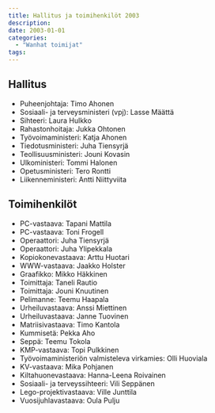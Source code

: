 ```yaml
---
title: Hallitus ja toimihenkilöt 2003
description: 
date: 2003-01-01
categories:
  - "Wanhat toimijat"
tags:
---
```



## Hallitus
- Puheenjohtaja:	Timo Ahonen
- Sosiaali- ja terveysministeri (vpj): Lasse Määttä
- Sihteeri: Laura Hulkko
- Rahastonhoitaja: Jukka Ohtonen
- Työvoimaministeri:	Katja Ahonen
- Tiedotusministeri:	Juha Tiensyrjä
- Teollisuusministeri: Jouni Kovasin
- Ulkoministeri:	Tommi Halonen
- Opetusministeri:	Tero Rontti
- Liikenneministeri: Antti Niittyviita



## Toimihenkilöt
- PC-vastaava: Tapani Mattila
- PC-vastaava: Toni Frogell
- Operaattori: Juha Tiensyrjä
- Operaattori: Juha Ylipekkala
- Kopiokonevastaava: Arttu Huotari
- WWW-vastaava: Jaakko Holster
- Graafikko: Mikko Häkkinen
- Toimittaja: Taneli Rautio
- Toimittaja: Jouni Knuutinen
- Pelimanne: Teemu Haapala
- Urheiluvastaava: Anssi Miettinen
- Urheiluvastaava: Janne Tuovinen
- Matriisivastaava: Timo Kantola
- Kummisetä: Pekka Aho
- Seppä: Teemu Tokola
- KMP-vastaava: Topi Pulkkinen
- Työvoimaministeriön valmisteleva virkamies: Olli Huoviala
- KV-vastaava: Mika Pohjanen
- Kiltahuonevastaava: Hanna-Leena Roivainen
- Sosiaali- ja terveyssihteeri: Vili Seppänen
- Lego-projektivastaava: Ville Junttila
- Vuosijuhlavastaava: Oula Pulju
